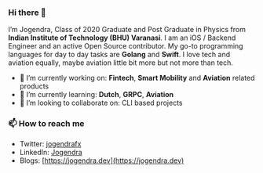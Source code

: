 ### Hi there 👋

I’m Jogendra, Class of 2020 Graduate and Post Graduate in Physics from **Indian Institute of Technology (BHU) Varanasi**. I am an iOS / Backend Engineer and an active Open Source contributor. My go-to programming languages for day to day tasks are **Golang** and **Swift**. I love tech and aviation equally, maybe aviation little bit more but not more than tech.

- 🔭 I’m currently working on: **Fintech**, **Smart Mobility** and **Aviation** related products
- 🌱 I’m currently learning: **Dutch**, **GRPC**, **Aviation**
- 👯 I’m looking to collaborate on: CLI based projects

### 📫 How to reach me

- Twitter: [jogendrafx](https://twitter.com/jogendrafx)
- LinkedIn: [Jogendra](https://www.linkedin.com/in/jogendrasingh24/)
- Blogs: [https://jogendra.dev](https://jogendra.dev)

<!--
**jogendra/jogendra** is a ✨ _special_ ✨ repository because its `README.md` (this file) appears on your GitHub profile.

Here are some ideas to get you started:

- 🔭 I’m currently working on ...
- 🌱 I’m currently learning ...
- 👯 I’m looking to collaborate on ...
- 🤔 I’m looking for help with ...
- 💬 Ask me about ...
- 📫 How to reach me: ...
- 😄 Pronouns: ...
- ⚡ Fun fact: ...
-->
